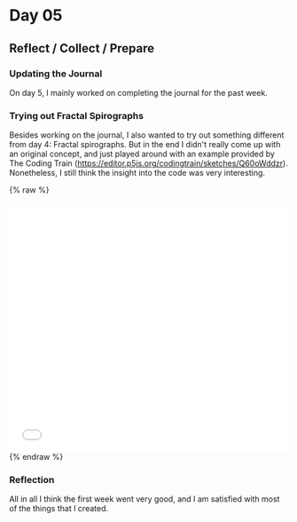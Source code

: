 # Day 05

## Reflect / Collect / Prepare

### Updating the Journal
On day 5, I mainly worked on completing the journal for the past week.

### Trying out Fractal Spirographs
Besides working on the journal, I also wanted to try out something different from day 4: Fractal spirographs. But in the end I didn't really come up with an original concept, and just played around with an example provided by The Coding Train (https://editor.p5js.org/codingtrain/sketches/Q60oWddzr).
Nonetheless, I still think the insight into the code was very interesting.

{% raw %}
<iframe src="content/day05/01/embed.html" width="100%" height="450px" frameborder="no"></iframe>
{% endraw %}

### Reflection
All in all I think the first week went very good, and I am satisfied with most of the things that I created.